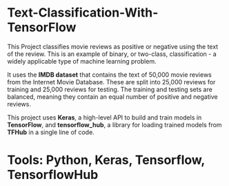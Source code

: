 # Text-Classification-With-TensorFlow
This Project classifies movie reviews as positive or negative using the text of the review. This is an example of binary, or two-class, classification - a widely applicable type of machine learning problem.

It uses the **IMDB dataset** that contains the text of 50,000 movie reviews from the Internet Movie Database. These are split into 25,000 reviews for training and 25,000 reviews for testing. The training and testing sets are balanced, meaning they contain an equal number of positive and negative reviews.

This project uses **Keras**, a high-level API to build and train models in **TensorFlow**, and **tensorflow_hub**, a library for loading trained models from **TFHub** in a single line of code.
# Tools: Python, Keras, Tensorflow, TensorflowHub
